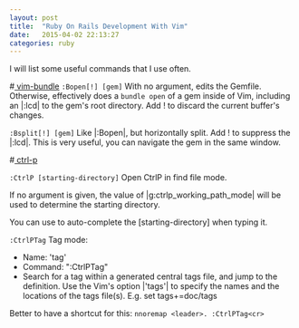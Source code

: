 ```yaml
---
layout: post
title:  "Ruby On Rails Development With Vim"
date:   2015-04-02 22:13:27
categories: ruby
---
```


I will list some useful commands that I use often.

#[ vim-bundle](https://github.com/tpope/vim-bundler)
`:Bopen[!] [gem]`         With no argument, edits the Gemfile.  Otherwise,
                        effectively does a `bundle open` of a gem inside of
                        Vim, including an |:lcd| to the gem's root directory.
                        Add ! to discard the current buffer's changes.

`:Bsplit[!] [gem]`        Like |:Bopen|, but horizontally split.  Add ! to
                        suppress the |:lcd|.
                        This is very useful, you can navigate the gem in the same window.

#[ ctrl-p ]( https://github.com/kien/ctrlp.vim )

`:CtrlP [starting-directory]`
   Open CtrlP in find file mode.

   If no argument is given, the value of |g:ctrlp_working_path_mode| will be
   used to determine the starting directory.

   You can use <tab> to auto-complete the [starting-directory] when typing it.

`:CtrlPTag`
Tag mode:

* Name: 'tag'
* Command: ":CtrlPTag"
* Search for a tag within a generated central tags file, and jump to the
      definition. Use the Vim's option |'tags'| to specify the names and the
      locations of the tags file(s).
      E.g. set tags+=doc/tags

Better to have a shortcut for this:
`nnoremap <leader>. :CtrlPTag<cr> `

